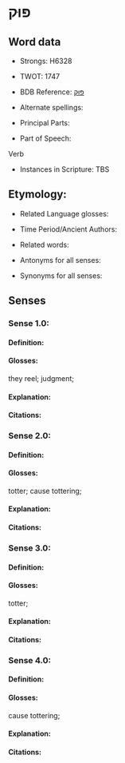 # פּוּק

<!-- Status: S2="NeedsEdits" -->
<!-- Lexica used for edits:   -->

## Word data

* Strongs: H6328

* TWOT: 1747

* BDB Reference: [פּוּק](rc://en/bdb/dict/q.as.aa)

* Alternate spellings:

* Principal Parts:

* Part of Speech:

Verb

* Instances in Scripture: TBS

## Etymology:

* Related Language glosses:

* Time Period/Ancient Authors:

* Related words:

* Antonyms for all senses:

* Synonyms for all senses:

## Senses

### Sense 1.0:

#### Definition:

#### Glosses:

they reel; judgment; 

#### Explanation:

#### Citations:



### Sense 2.0:

#### Definition:

#### Glosses:

totter; cause tottering; 

#### Explanation:

#### Citations:



### Sense 3.0:

#### Definition:

#### Glosses:

totter; 

#### Explanation:

#### Citations:



### Sense 4.0:

#### Definition:

#### Glosses:

cause tottering; 

#### Explanation:

#### Citations:



